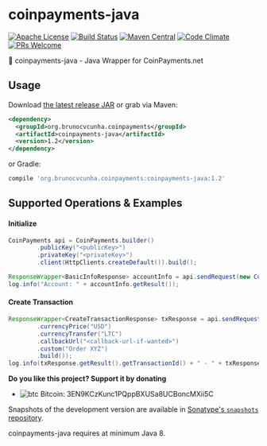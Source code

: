 coinpayments-java
========

[![Apache License](http://img.shields.io/badge/license-ASL-blue.svg)](https://github.com/brunocvcunha/coinpayments-java/blob/master/LICENSE)
[![Build Status](https://travis-ci.org/brunocvcunha/coinpayments-java.svg)](https://travis-ci.org/brunocvcunha/coinpayments-java)
[![Maven Central](https://maven-badges.herokuapp.com/maven-central/org.brunocvcunha.coinpayments-java/coinpayments-java/badge.svg)](https://maven-badges.herokuapp.com/maven-central/org.brunocvcunha.coinpayments-java/coinpayments-java)
[![Code Climate](https://codeclimate.com/github/brunocvcunha/coinpayments-java/badges/gpa.svg)](https://codeclimate.com/github/brunocvcunha/coinpayments-java)
[![PRs Welcome](https://img.shields.io/badge/PRs-welcome-brightgreen.svg)](http://makeapullrequest.com)

:movie_camera: coinpayments-java - Java Wrapper for CoinPayments.net


Usage
--------

Download [the latest release JAR][1] or grab via Maven:
```xml
<dependency>
  <groupId>org.brunocvcunha.coinpayments</groupId>
  <artifactId>coinpayments-java</artifactId>
  <version>1.2</version>
</dependency>
```
or Gradle:
```groovy
compile 'org.brunocvcunha.coinpayments:coinpayments-java:1.2'
```



Supported Operations & Examples
--------

#### Initialize

```java
CoinPayments api = CoinPayments.builder()
        .publicKey("<publicKey>")
        .privateKey("<privateKey>")
        .client(HttpClients.createDefault()).build();

ResponseWrapper<BasicInfoResponse> accountInfo = api.sendRequest(new CoinPaymentsBasicAccountInfoRequest());
log.info("Account: " + accountInfo.getResult());

```

#### Create Transaction

```java
ResponseWrapper<CreateTransactionResponse> txResponse = api.sendRequest(CoinPaymentsCreateTransactionRequest.builder().amount(10)
        .currencyPrice("USD")
        .currencyTransfer("LTC")
        .callbackUrl("<callback-url-if-wanted>")
        .custom("Order XYZ")
        .build());
log.info(txResponse.getResult().getTransactionId() + " - " + txResponse.getResult().getStatusUrl());

```


**Do you like this project? Support it by donating**

- ![btc](https://raw.githubusercontent.com/reek/anti-adblock-killer/gh-pages/images/bitcoin.png) Bitcoin: 3EN9KCzKunc1PQppBXUSa8UCBoncMXii5C


Snapshots of the development version are available in [Sonatype's `snapshots` repository][snap].

coinpayments-java requires at minimum Java 8.


 [1]: https://search.maven.org/remote_content?g=org.brunocvcunha.coinpayments&a=coinpayments-java&v=LATEST
 [snap]: https://oss.sonatype.org/content/repositories/snapshots/
